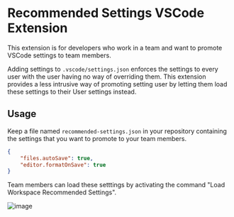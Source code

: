 # Recommended Settings VSCode Extension

This extension is for developers who work in a team and want to promote VSCode settings to team members. 

Adding settings to `.vscode/settings.json` enforces the settings to every user with the user having no way of overriding them. This extension provides a less intrusive way of promoting setting user by letting them load these settings to their User settings instead.

## Usage

Keep a file named `recommended-settings.json` in your repository containing the settings that you want to promote to your team members.

```json
{
    "files.autoSave": true,
    "editor.formatOnSave": true
}
```

Team members can load these setttings by activating the command "Load Workspace Recommended Settings".

![image](https://github.com/user-attachments/assets/ab50429d-b352-43be-89e1-262832730550)
